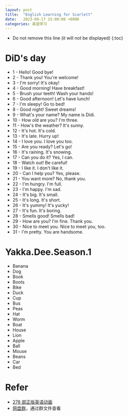 ```yaml
---
layout: post
title:  "English Learning for Scarlett"
date:   2023-09-17 15:00:00 +0800
categories: 英语学习
---
```


* Do not remove this line (it will not be displayed)
{:toc}


# DiD's day

* 1 - Hello! Good bye!
* 2 - Thank you! You're welcome!
* 3 - I'm sorry! It's okay!
* 4 - Good morning! Have breakfast!
* 5 - Brush your teeth! Wash your hands!
* 6 - Good afternoon! Let's have lunch!
* 7 - I'm sleepy! Go to bed!
* 8 - Good night! Sweet dreams!
* 9 - What's your name? My name is Didi.
* 10 - How old are you? I'm three.
* 11 - How's the weather? It's sunny.
* 12 - It's hot. It's cold.
* 13 - It's late. Hurry up!
* 14 - I love you. I love you too.
* 15 - Are you ready? Let's go!
* 16 - It's raining. It's snowing.
* 17 - Can you do it? Yes, I can.
* 18 - Watch out! Be careful!
* 19 - I like it. I don't like it.
* 20 - Can I help you? Yes, please.
* 21 - You want more? No, thank you.
* 22 - I'm hungry. I'm full.
* 23 - I'm happy. I'm sad.
* 24 - It's big. It's small.
* 25 - It's long. It's short.
* 26 - It's yummy! It's yucky!
* 27 - It's fun. It's boring.
* 28 - Smells good! Smells bad!
* 29 - How are you? I'm fine. Thank you.
* 30 - Nice to meet you. Nice to meet you, too.
* 31 - I'm pretty. You are handsome.


# Yakka.Dee.Season.1

* Banana
* Dog
* Book
* Boots
* Bike
* Duck
* Cup
* Bus
* Peas
* Hat
* Worm
* Boat
* House
* Lion
* Apple
* Ball
* Mouse
* Beans
* Car
* Bed





# Refer

* [278 部正版英语动画](https://pan.baidu.com/disk/main#/im/session?fromId=726174952)
* [网盘群](https://pan.baidu.com/j/1OLOjkmuGZ)，通过群文件查看






